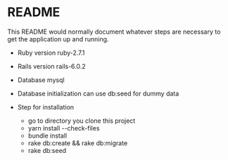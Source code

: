 # README

This README would normally document whatever steps are necessary to get the
application up and running.

* Ruby version ruby-2.7.1

* Rails version rails-6.0.2

* Database mysql

* Database initialization can use db:seed for dummy data

* Step for installation
	- go to directory you clone this project
	- yarn install --check-files
	- bundle install
	- rake db:create && rake db:migrate
	- rake db:seed
